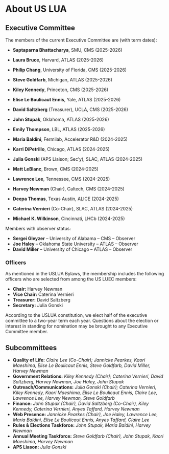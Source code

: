 # About US LUA

## Executive Committee

The members of the current Executive Committee are (with term dates):

* **Saptaparna Bhattacharya**, SMU, CMS (2025-2026) 
* **Laura Bruce**, Harvard, ATLAS (2025-2026) 
* **Philip Chang**, University of Florida, CMS (2025-2026) 
* **Steve Goldfarb**, Michigan, ATLAS (2025-2026) 
* **Kiley Kennedy**, Princeton, CMS (2025-2026) 
* **Elise Le Boulicaut Ennis**, Yale, ATLAS (2025-2026) 
* **David Saltzberg** (Treasurer), UCLA, CMS (2025-2026) 
* **John Stupak**, Oklahoma, ATLAS (2025-2026) 
* **Emily Thompson**, LBL, ATLAS (2025-2026) 

* **Maria Baldini**, Fermilab, Accelerator R&D (2024-2025) 
* **Karri DiPetrillo**, Chicago, ATLAS (2024-2025) 
* **Julia Gonski** (APS Liaison; Sec’y), SLAC, ATLAS (2024-2025)  
* **Matt LeBlanc**, Brown, CMS (2024-2025) 
* **Lawrence Lee**, Tennessee, CMS (2024-2025) 
* **Harvey Newman** (Chair), Caltech, CMS (2024-2025) 
* **Deepa Thomas**, Texas Austin, ALICE (2024-2025)  
* **Caterina Vernieri** (Co-Chair), SLAC, ATLAS (2024-2025) 
* **Michael K. Wilkinson**, Cincinnati, LHCb (2024-2025) 

Members with observer status:

* **Sergei Gleyzer** – University of Alabama – CMS – Observer
* **Joe Haley** – Oklahoma State University – ATLAS – Observer
* **David Miller** – University of Chicago – ATLAS – Observer

### Officers

As mentioned in the USLUA Bylaws, the membership includes the following officers who are selected from among the US LUEC members:

* **Chair:** Harvey Newman
* **Vice Chair:** Caterina Vernieri
* **Treasurer:** David Saltzberg
* **Secretary:** Julia Gonski

According to the USLUA constitution, we elect half of the executive committee to a two-year term each year. Questions about the election or interest in standing for nomination may be brought to any Executive Committee member.
 
## Subcommittees
* **Quality of Life:** *Claire Lee (Co-Chair); Jannicke Pearkes, Kaori Maeshima, Elise Le Boulicaut Ennis, Steve Goldfarb, David Miller, Harvey Newman*
* **Government Relations:** *Kiley Kennedy (Chair);  Caterina Vernieri, David Saltzberg, Harvey Newman,  Joe Haley, John Stupak*
* **Outreach/Communications:** *Julia Gonski (Chair); Caterina Vernieri, Kiley Kennedy, Kaori Maeshima,  Elise Le Boulicaut Ennis, Claire Lee,  Lawrence Lee,  Harvey Newman, Steve Goldfarb*
* **Finance:** *John Stupak (Chair), David Saltzberg (Co-Chair), Kiley Kennedy, Caterina Vernieri, Anyes Taffard, Harvey Newman*
* **Web Presence:** *Jannicke Pearkes (Chair), Joe Haley, Lawrence Lee, Maria Baldini, Elise Le Boulicaut Ennis, Anyes Taffard, Claire Lee*
* **Rules & Elections Taskforce:** *John Stupak, Maria Baldini, Harvey Newman*
* **Annual Meeting Taskforce:** *Steve Goldfarb (Chair), John Stupak, Kaori Maeshima,  Harvey Newman*
* **APS Liason:** *Julia Gonski*




